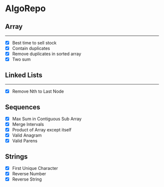 # AlgoRepo
## Array
----- 
- [x] Best time to sell stock
- [x] Contain duplicates
- [x] Remove duplicates in sorted array
- [x] Two sum

## Linked Lists
-----
- [x] Remove Nth to Last Node

## Sequences
- [x] Max Sum in Contiguous Sub Array
- [x] Merge Intervals
- [x] Product of Array except itself
- [x] Valid Anagram
- [x] Valid Parens

## Strings
- [x] First Unique Character
- [x] Reverse Number
- [x] Reverse String